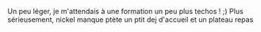 Un peu léger, je m'attendais à une formation un peu plus techos ! ;)
Plus sérieusement, nickel manque ptète un ptit dej d'accueil et un plateau repas